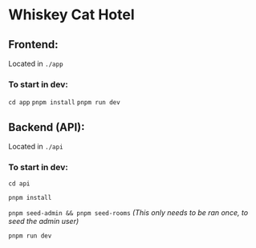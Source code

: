 # Whiskey Cat Hotel


## Frontend:
Located in `./app`

### To start in dev:
`cd app`
`pnpm install`
`pnpm run dev`

## Backend (API):
Located in `./api`

### To start in dev:
`cd api`

`pnpm install`

`pnpm seed-admin && pnpm seed-rooms` *(This only needs to be ran once, to seed the admin user)*

`pnpm run dev`
